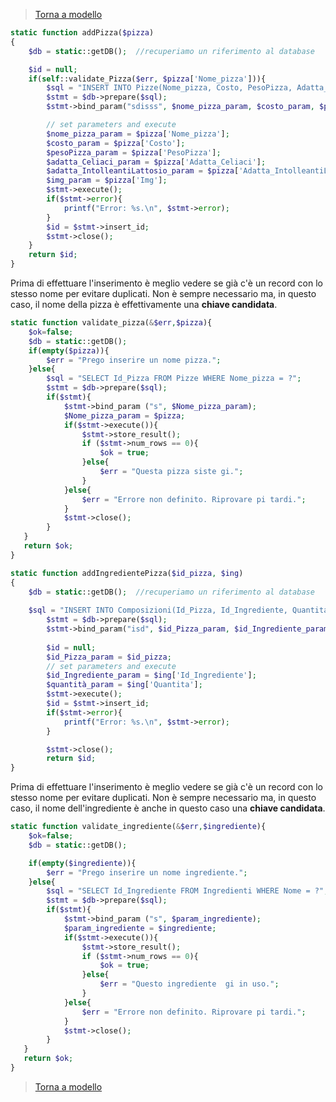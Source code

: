 >[Torna a modello](model.md) 

```PHP
static function addPizza($pizza)
{
	$db = static::getDB();  //recuperiamo un riferimento al database

	$id = null;
	if(self::validate_Pizza($err, $pizza['Nome_pizza'])){
		$sql = "INSERT INTO Pizze(Nome_pizza, Costo, PesoPizza, Adatta_Celiaci, Adatta_IntolleantiLattosio, Img) VALUES (?, ?, ?, ?, ?, ?)";
		$stmt = $db->prepare($sql);
		$stmt->bind_param("sdisss", $nome_pizza_param, $costo_param, $pesoPizza_param, $adatta_Celiaci_param, $adatta_IntolleantiLattosio_param, $img_param);

		// set parameters and execute
		$nome_pizza_param = $pizza['Nome_pizza'];
		$costo_param = $pizza['Costo'];
		$pesoPizza_param = $pizza['PesoPizza'];
		$adatta_Celiaci_param = $pizza['Adatta_Celiaci'];
		$adatta_IntolleantiLattosio_param = $pizza['Adatta_IntolleantiLattosio'];
		$img_param = $pizza['Img'];
		$stmt->execute();
		if($stmt->error){
			printf("Error: %s.\n", $stmt->error);
		}
		$id = $stmt->insert_id;
		$stmt->close();
	}
	return $id;
}
```
Prima di effettuare l'inserimento è meglio vedere se già c'è un record con lo stesso nome per evitare duplicati. Non è sempre necessario ma, in questo caso, il nome della pizza è effettivamente una **chiave candidata**.
```PHP
static function validate_pizza(&$err,$pizza){
	$ok=false;
	$db = static::getDB();
	if(empty($pizza)){
		$err = "Prego inserire un nome pizza.";
	}else{
		$sql = "SELECT Id_Pizza FROM Pizze WHERE Nome_pizza = ?";
		$stmt = $db->prepare($sql);
		if($stmt){
			$stmt->bind_param ("s", $Nome_pizza_param);
			$Nome_pizza_param = $pizza;
			if($stmt->execute()){
				$stmt->store_result();
				if ($stmt->num_rows == 0){
					$ok = true;
				}else{
					$err = "Questa pizza siste gi."; 
				} 
			}else{
				$err = "Errore non definito. Riprovare pi tardi.";
			}
			$stmt->close();
		}
   }
   return $ok;
}
```

```PHP
static function addIngredientePizza($id_pizza, $ing)
{
	$db = static::getDB();  //recuperiamo un riferimento al database
	    
	$sql = "INSERT INTO Composizioni(Id_Pizza, Id_Ingrediente, Quantita) VALUES (?, ?, ?)";
        $stmt = $db->prepare($sql);
        $stmt->bind_param("isd", $id_Pizza_param, $id_Ingrediente_param, $quantità_param);
        
        $id = null;
        $id_Pizza_param = $id_pizza;
        // set parameters and execute
        $id_Ingrediente_param = $ing['Id_Ingrediente'];
        $quantità_param = $ing['Quantita'];
        $stmt->execute();
        $id = $stmt->insert_id;
        if($stmt->error){
            printf("Error: %s.\n", $stmt->error);
        }

        $stmt->close();
        return $id;
}
```
Prima di effettuare l'inserimento è meglio vedere se già c'è un record con lo stesso nome per evitare duplicati. Non è sempre necessario ma, in questo caso, il nome dell'ingrediente è anche in questo caso una **chiave candidata**.
```PHP	
static function validate_ingrediente(&$err,$ingrediente){
	$ok=false;
	$db = static::getDB();

	if(empty($ingrediente)){
		$err = "Prego inserire un nome ingrediente.";
	}else{
		$sql = "SELECT Id_Ingrediente FROM Ingredienti WHERE Nome = ?";
		$stmt = $db->prepare($sql);
		if($stmt){
			$stmt->bind_param ("s", $param_ingrediente);
			$param_ingrediente = $ingrediente;
			if($stmt->execute()){
				$stmt->store_result();
				if ($stmt->num_rows == 0){
					$ok = true;
				}else{
					$err = "Questo ingrediente  gi in uso."; 
				} 
			}else{
				$err = "Errore non definito. Riprovare pi tardi.";
			}
			$stmt->close();
		}
   }
   return $ok;
}
```

>[Torna a modello](model.md) 
